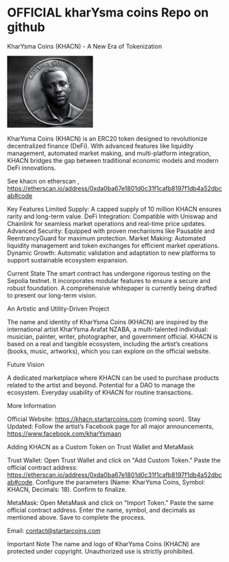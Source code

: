 # OFFICIAL kharYsma coins Repo on github

KharYsma Coins (KHACN) - A New Era of Tokenization

<img src="https://github.com/startar-bronze/khacngit/blob/main/KHAC%20kharYsma%20coin%20Logo.jpg" alt="Logo KHACN" width="200">

KharYsma Coins (KHACN) is an ERC20 token designed to revolutionize decentralized finance (DeFi). With advanced features like liquidity management, automated market making, and multi-platform integration, KHACN bridges the gap between traditional economic models and modern DeFi innovations.

See khacn on etherscan , https://etherscan.io/address/0xda0ba67e1801d0c31f1cafb8197f1db4a52dbcab#code

Key Features
Limited Supply: A capped supply of 10 million KHACN ensures rarity and long-term value.
DeFi Integration: Compatible with Uniswap and Chainlink for seamless market operations and real-time price updates.
Advanced Security: Equipped with proven mechanisms like Pausable and ReentrancyGuard for maximum protection.
Market Making: Automated liquidity management and token exchanges for efficient market operations.
Dynamic Growth: Automatic validation and adaptation to new platforms to support sustainable ecosystem expansion.

Current State
The smart contract has undergone rigorous testing on the Sepolia testnet. It incorporates modular features to ensure a secure and robust foundation. A comprehensive whitepaper is currently being drafted to present our long-term vision.

An Artistic and Utility-Driven Project

The name and identity of KharYsma Coins (KHACN) are inspired by the international artist KharYsma Arafat NZABA, a multi-talented individual: musician, painter, writer, photographer, and government official. KHACN is based on a real and tangible ecosystem, including the artist’s creations (books, music, artworks), which you can explore on the official website.

Future Vision

A dedicated marketplace where KHACN can be used to purchase products related to the artist and beyond.
Potential for a DAO to manage the ecosystem.
Everyday usability of KHACN for routine transactions.

More Information

Official Website: https://khacn.startarcoins.com (coming soon).
Stay Updated: Follow the artist’s Facebook page for all major announcements, https://www.facebook.com/kharYsmaan

Adding KHACN as a Custom Token on Trust Wallet and MetaMask

Trust Wallet:
Open Trust Wallet and click on "Add Custom Token."
Paste the official contract address:
https://etherscan.io/address/0xda0ba67e1801d0c31f1cafb8197f1db4a52dbcab#code.
Configure the parameters (Name: KharYsma Coins, Symbol: KHACN, Decimals: 18).
Confirm to finalize.

MetaMask:
Open MetaMask and click on "Import Token."
Paste the same official contract address.
Enter the name, symbol, and decimals as mentioned above.
Save to complete the process.

Email: contact@startarcoins.com

Important Note
The name and logo of KharYsma Coins (KHACN) are protected under copyright. Unauthorized use is strictly prohibited.
